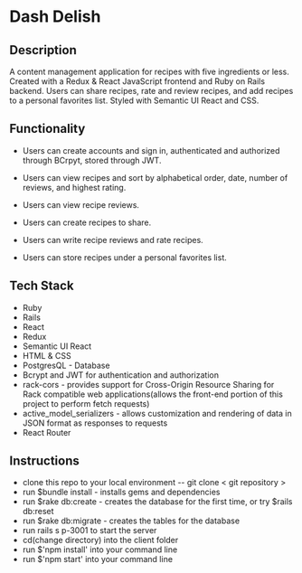 # Dash Delish

## Description
  
A content management application for recipes with five ingredients or less. Created with a Redux & React JavaScript frontend and Ruby on Rails backend. Users can share recipes, rate and review recipes, and add recipes to a personal favorites list. Styled with Semantic UI React and CSS.
  
## Functionality

- Users can create accounts and sign in, authenticated and authorized through BCrpyt, stored through JWT.

- Users can view recipes and sort by alphabetical order, date, number of reviews, and highest rating.

- Users can view recipe reviews.

- Users can create recipes to share. 

- Users can write recipe reviews and rate recipes. 

- Users can store recipes under a personal favorites list. 

## Tech Stack

- Ruby 
- Rails
- React
- Redux
- Semantic UI React
- HTML & CSS
- PostgresQL - Database
- Bcrypt and JWT for authentication and authorization
- rack-cors - provides support for Cross-Origin Resource Sharing for Rack compatible web applications(allows the front-end portion of this project to perform fetch requests)
- active_model_serializers - allows customization and rendering of data in JSON format as responses to requests
- React Router

## Instructions

- clone this repo to your local environment -- git clone < git repository >
- run $bundle install - installs gems and dependencies
- run $rake db:create - creates the database for the first time, or try $rails db:reset
- run $rake db:migrate - creates the tables for the database
- run rails s p-3001 to start the server
- cd(change directory) into the client folder
- run $'npm install' into your command line
- run $'npm start' into your command line

